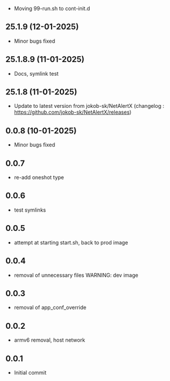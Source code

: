 - Moving 99-run.sh to cont-init.d

## 25.1.9 (12-01-2025)

- Minor bugs fixed

## 25.1.8.9 (11-01-2025)

- Docs, symlink test

## 25.1.8 (11-01-2025)

- Update to latest version from jokob-sk/NetAlertX (changelog : https://github.com/jokob-sk/NetAlertX/releases)

## 0.0.8 (10-01-2025)

- Minor bugs fixed

## 0.0.7

- re-add oneshot type

## 0.0.6

- test symlinks

## 0.0.5

- attempt at starting start.sh, back to prod image

## 0.0.4

- removal of unnecessary files WARNING: dev image

## 0.0.3

- removal of app_conf_override

## 0.0.2

- armv6 removal, host network

## 0.0.1

- Initial commit
